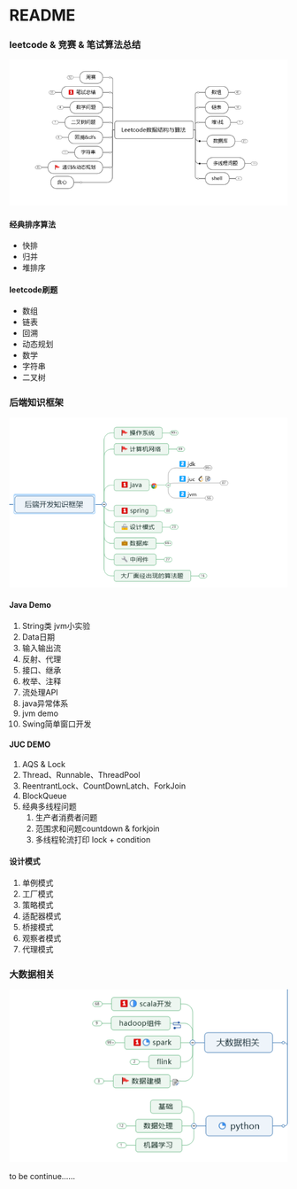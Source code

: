 # README

### leetcode & 竞赛 & 笔试算法总结


![image-20220913172153638](https://raw.githubusercontent.com/QAQ5685150/java-Learn/master/src/main/resources/picture/image-20220913172153638.png)

#### 经典排序算法

- 快排
- 归并
- 堆排序

#### leetcode刷题
- 数组
- 链表
- 回溯
- 动态规划
- 数学
- 字符串
- 二叉树

### 后端知识框架

![image-20220913172421694](https://raw.githubusercontent.com/QAQ5685150/java-Learn/master/src/main/resources/picture/image-20220913172421694.png)

#### Java Demo

1. String类 jvm小实验
2. Data日期
3. 输入输出流
4. 反射、代理
5. 接口、继承
6. 枚举、注释
7. 流处理API
8. java异常体系
9. jvm demo
10. Swing简单窗口开发

#### JUC DEMO

1. AQS & Lock
2. Thread、Runnable、ThreadPool
3. ReentrantLock、CountDownLatch、ForkJoin
4. BlockQueue
5. 经典多线程问题
   1. 生产者消费者问题
   2. 范围求和问题countdown & forkjoin
   3. 多线程轮流打印 lock + condition

#### 设计模式

1. 单例模式
2. 工厂模式
3. 策略模式
4. 适配器模式
5. 桥接模式
6. 观察者模式
7. 代理模式



### 大数据相关

![image-20220913172604351](https://raw.githubusercontent.com/QAQ5685150/java-Learn/master/src/main/resources/picture/image-20220913172604351.png)

to be continue……